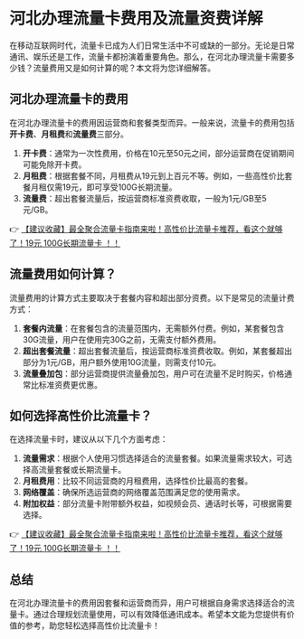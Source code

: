 # 河北办理流量卡费用及流量资费详解

在移动互联网时代，流量卡已成为人们日常生活中不可或缺的一部分。无论是日常通讯、娱乐还是工作，流量卡都扮演着重要角色。那么，在河北办理流量卡需要多少钱？流量费用又是如何计算的呢？本文将为您详细解答。

## 河北办理流量卡的费用

在河北办理流量卡的费用因运营商和套餐类型而异。一般来说，流量卡的费用包括**开卡费**、**月租费**和**流量费**三部分。

1. **开卡费**：通常为一次性费用，价格在10元至50元之间，部分运营商在促销期间可能免除开卡费。
2. **月租费**：根据套餐不同，月租费从19元到上百元不等。例如，一些高性价比套餐月租仅需19元，即可享受100G长期流量。
3. **流量费**：超出套餐流量后，按运营商标准资费收取，一般为1元/GB至5元/GB。

👉 [【建议收藏】最全聚合流量卡指南来啦！高性价比流量卡推荐，看这个就够了！19元 100G长期流量卡 ！！](https://bit.ly/Liuliangka)

## 流量费用如何计算？

流量费用的计算方式主要取决于套餐内容和超出部分资费。以下是常见的流量计费方式：

1. **套餐内流量**：在套餐包含的流量范围内，无需额外付费。例如，某套餐包含30G流量，用户在使用完30G之前，无需支付额外费用。
2. **超出套餐流量**：超出套餐流量后，按运营商标准资费收取。例如，某套餐超出部分为1元/GB，用户额外使用10G流量，则需支付10元。
3. **流量叠加包**：部分运营商提供流量叠加包，用户可在流量不足时购买，价格通常比标准资费更优惠。

## 如何选择高性价比流量卡？

在选择流量卡时，建议从以下几个方面考虑：

1. **流量需求**：根据个人使用习惯选择适合的流量套餐。如果流量需求较大，可选择高流量套餐或长期流量卡。
2. **月租费用**：比较不同运营商的月租费用，选择性价比最高的套餐。
3. **网络覆盖**：确保所选运营商的网络覆盖范围满足您的使用需求。
4. **附加权益**：部分流量卡附带额外权益，如视频会员、通话时长等，可根据需要选择。

👉 [【建议收藏】最全聚合流量卡指南来啦！高性价比流量卡推荐，看这个就够了！19元 100G长期流量卡 ！！](https://bit.ly/Liuliangka)

## 总结

在河北办理流量卡的费用因套餐和运营商而异，用户可根据自身需求选择适合的流量卡。通过合理规划流量使用，可以有效降低通讯成本。希望本文能为您提供有价值的参考，助您轻松选择高性价比流量卡！